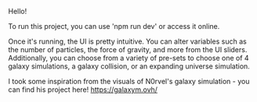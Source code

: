 Hello!

To run this project, you can use 'npm run dev' or access it online. 

Once it's running, the UI is pretty intuitive. You can alter variables such as the number of particles, the force of gravity, and more from the UI sliders. Additionally, you can choose from a variety of pre-sets to choose one of 4 galaxy simulations, a galaxy collision, or an expanding universe simulation. 

I took some inspiration from the visuals of N0rvel's galaxy simulation - you can find his project here!
https://galaxym.ovh/

